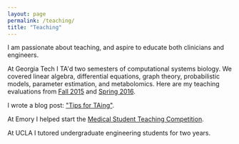 ```yaml
---
layout: page
permalink: /teaching/
title: "Teaching"
---
```


I am passionate about teaching, and aspire to educate both clinicians and engineers.

At Georgia Tech I TA'd two semesters of computational systems biology. We covered linear algebra, differential equations, graph theory, probabilistic models, parameter estimation, and metabolomics. Here are my teaching evaluations from [Fall 2015](/assets/ta_eval_15.pdf) and [Spring 2016](/assets/ta_eval_16.pdf).

I wrote a blog post: ["Tips for TAing"](http://erikreinertsen.com/tips-for-taing).

At Emory I helped start the [Medical Student Teaching Competition](https://journals.lww.com/academicmedicine/fulltext/2017/08000/Encouraging_Student_Interest_in_Teaching_Through_a.34.aspx).

At UCLA I tutored undergraduate engineering students for two years.
